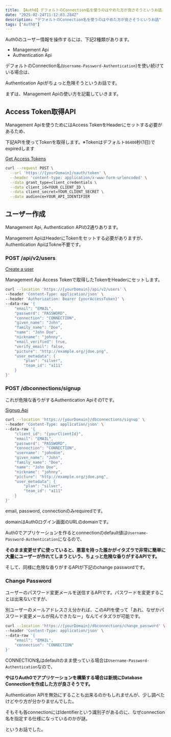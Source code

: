 ```yaml
---
title: 【Auth0】デフォルトのConnection名を使うのはやめた方が良さそうというお話
date: "2025-02-24T11:12:03.284Z"
description: "デフォルトのConnection名を使うのはやめた方が良さそうというお話"
tags: ["Auth0"]
---
```


Auth0のユーザー情報を操作するには、下記2種類があります。

- Management Api
- Authentication Api

デフォルトのConnection名(`Username-Password-Authentication`)を使い続けている場合は、

Authentication Apiがちょっと危険そうというお話です。

まずは、Management Apiの使い方を記載していきます。

## Access Token取得API

Management Apiを使うためにはAccess TokenをHeaderにセットする必要があるため、

下記APIを使ってTokenを取得します。※Tokenはデフォルト`86400`秒(1日)でexpiredします

<a href="https://auth0.com/docs/secure/tokens/access-tokens/management-api-access-tokens" target="_blank">
Get Access Tokens
</a>

```bash
curl --request POST \
  --url 'https://{yourDomain}/oauth/token' \
  --header 'content-type: application/x-www-form-urlencoded' \
  --data grant_type=client_credentials \
  --data client_id=YOUR_CLIENT_ID \
  --data client_secret=YOUR_CLIENT_SECRET \
  --data audience=YOUR_API_IDENTIFIER
```

## ユーザー作成

Management Api, Authentication APIの2通りあります。

Management ApiはHeaderにTokenをセットする必要がありますが、Authentication ApiはTokne不要です。

### POST /api/v2/users

<a href="https://auth0.com/docs/api/management/v2/users/post-users" tareget="_blank">Create a user</a>

Management Api Access Tokenで取得したTokenをHeaderにセットします。

```bash
curl --location 'https://{yourDomain}/api/v2/users' \
--header 'Content-Type: application/json' \
--header 'Authorization: Bearer {yourAccessToken}' \
--data-raw '{
    "email": "EMAIL",
    "password": "PASSWORD",
    "connection": "CONNECTION",
    "given_name": "John",
    "family_name": "Doe",
    "name": "John Doe",
    "nickname": "johnny",
    "email_verified": true,
    "verify_email": false,
    "picture": "http://example.org/jdoe.png",
    "user_metadata": {
        "plan": "silver",
        "team_id": "a111"
    }
}'
```

### POST /dbconnections/signup

これが危険な香りがするAuthentication Apiその1です。

<a href="https://auth0.com/docs/api/authentication#signup" tareget="_blank">Signup Api</a>

```bash
curl --location 'https://{yourDomain}/dbconnections/signup' \
--header 'Content-Type: application/json' \
--data-raw '{
    "client_id": "{yourClientId}",
    "email": "EMAIL",
    "password": "PASSWORD",
    "connection": "CONNECTION",
    "username": "johndoe",
    "given_name": "John",
    "family_name": "Doe",
    "name": "John Doe",
    "nickname": "johnny",
    "picture": "http://example.org/jdoe.png",
    "user_metadata": {
        "plan": "silver",
        "team_id": "a111"
    }
}'
```
email, password, connectionのみrequiredです。

domainはAuth0ログイン画面のURLのdomainです。

Auth0でアプリケーションを作るとconnectionのdefault値は`Username-Password-Authentication`になるので、

<strong>そのまま変更せずに使っていると、悪意を持った誰かがイタズラで非常に簡単に大量にユーザーが作れてしまうという、ちょっと危険な香りがするAPIです。</strong>

そして、同様に危険な香りがするAPIが下記のchange passwordです。

### Change Password

ユーザーのパスワード変更メールを送信するAPIです。パスワードを変更することは出来ないですが、

別ユーザーのメールアドレスさえ分かれば、このAPIを使って「あれ、なぜかパスワード変更メールが飛んできたなー」なんてイタズラが可能です。

```bash
curl --location 'https://{yourDomain}/dbconnections/change_password' \
--header 'Content-Type: application/json' \
--data-raw '{
    "email": "EMAIL",
    "connection": "CONNECTION"
}'
```

CONNECTION名はdefaultのまま使っている場合は`Username-Password-Authentication`なので、

<strong>やはりAuth0でアプリケーションを構築する場合は新規にDatabase Connectionを作成した方が良さそうです。</strong>

Authentication APIを無効にすることも出来るのかもしれませんが、少し調べたけどやり方が分かりませんでした。

そもそも各connectionにはIdentifierという識別子があるのに、なぜconnection名を指定する仕様になっているのかが謎。

というお話でした。
